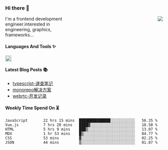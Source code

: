 <!--
**zhaohuanyuu/zhaohuanyuu** is a ✨ _special_ ✨ repository because its `README.md` (this file) appears on your GitHub profile.
-->

### Hi there 👋

<picture>
  <source media="(prefers-color-scheme: dark)" srcset="https://github-readme-stats.vercel.app/api?username=zhaohuanyuu&count_private=true&show_icons=true&theme=city_lights&hide_title=true">
  <img align="right" src="https://github-readme-stats.vercel.app/api?username=zhaohuanyuu&count_private=true&show_icons=true&hide_title=true">
</picture>

<p align="left" style="width:40%">I'm a frontend development engineer.interested in engineering, graphics, frameworks...</p>

#### Languages And Tools ✨

<img align="left" height="20" src="https://skillicons.dev/icons?i=js,ts,nodejs,react,vue,gatsby,materialui,graphql,nestjs,electron,flutter" />

</br>

#### Latest Blog Posts 📚
<!-- BLOG-POST-LIST:START -->
- [typescript-速查笔记](https://zhy.gatsbyjs.io/blog/ts-note)
- [monorepo解决方案](https://zhy.gatsbyjs.io/blog/monorepos)
- [webrtc-开发记录](https://zhy.gatsbyjs.io/blog/webrtc-note)
<!-- BLOG-POST-LIST:END -->

#### Weekly Time Spend On ⏳
<!--START_SECTION:waka-->

```text
JavaScript       22 hrs 15 mins  ██████████████░░░░░░░░░░░   56.35 %
Vue.js           7 hrs 20 mins   ████▓░░░░░░░░░░░░░░░░░░░░   18.58 %
HTML             5 hrs 9 mins    ███▒░░░░░░░░░░░░░░░░░░░░░   13.07 %
MDX              1 hr 53 mins    █▒░░░░░░░░░░░░░░░░░░░░░░░   04.77 %
CSS              53 mins         ▓░░░░░░░░░░░░░░░░░░░░░░░░   02.25 %
JSON             44 mins         ▒░░░░░░░░░░░░░░░░░░░░░░░░   01.87 %
```

<!--END_SECTION:waka-->
